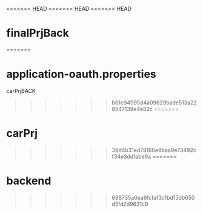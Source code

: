 <<<<<<< HEAD
<<<<<<< HEAD
<<<<<<< HEAD
# finalPrjBack
=======
# application-oauth.properties
carPrjBACK
>>>>>>> b61c94995d4a09629bade513a228547138e4e82c
=======
# carPrj
>>>>>>> 39d4b31ed78160e9baa9e73492cf34e3ddfabe9a
=======
# backend
>>>>>>> 698735a6ea6fcfaf3c1bd15db650d5fd2d9631c9
